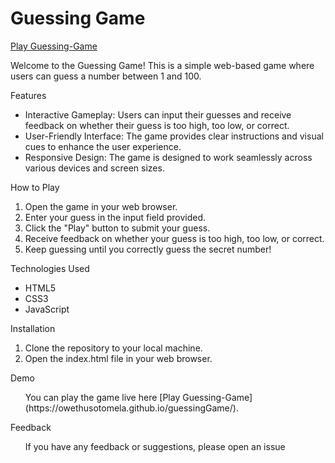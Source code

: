 # Guessing Game

[Play Guessing-Game](https://owethusotomela.github.io/guessingGame/)

Welcome to the Guessing Game! This is a simple web-based game where users can guess a number between 1 and 100.

Features

* Interactive Gameplay: Users can input their guesses and receive feedback on whether their guess is too high, too low, or correct.
* User-Friendly Interface: The game provides clear instructions and visual cues to enhance the user experience.
* Responsive Design: The game is designed to work seamlessly across various devices and screen sizes.

How to Play

1. Open the game in your web browser.
2. Enter your guess in the input field provided.
3. Click the "Play" button to submit your guess.
4. Receive feedback on whether your guess is too high, too low, or correct.
5. Keep guessing until you correctly guess the secret number!

Technologies Used

* HTML5
* CSS3
* JavaScript

Installation

1. Clone the repository to your local machine.
2. Open the index.html file in your web browser.

Demo

<ul> You can play the game live here [Play Guessing-Game](https://owethusotomela.github.io/guessingGame/).</ul>

Feedback

<ul> If you have any feedback or suggestions, please open an issue </ul>
